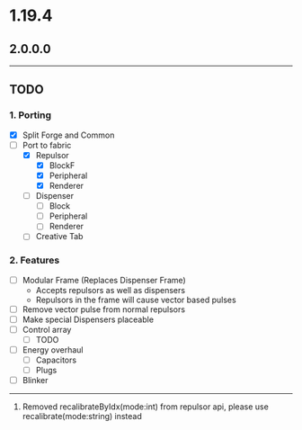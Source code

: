 # 1.19.4
## 2.0.0.0

---
## TODO
### 1. Porting
   - [x] Split Forge and Common
   - [ ] Port to fabric
     - [x] Repulsor
       - [x] BlockF
       - [x] Peripheral
       - [x] Renderer
     - [ ] Dispenser
       - [ ] Block
       - [ ] Peripheral
       - [ ] Renderer
     - [ ] Creative Tab
### 2. Features
  - [ ] Modular Frame (Replaces Dispenser Frame) 
     - Accepts repulsors as well as dispensers
     - Repulsors in the frame will cause vector based pulses
  - [ ] Remove vector pulse from normal repulsors
  - [ ] Make special Dispensers placeable
  - [ ] Control array
    - [ ] TODO
  - [ ] Energy overhaul
    - [ ] Capacitors
    - [ ] Plugs
  - [ ] Blinker

---
1. Removed recalibrateByIdx(mode:int) from repulsor api, please use recalibrate(mode:string) instead

